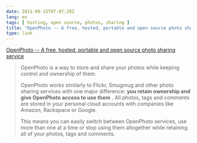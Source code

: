 ```yaml
---
date: 2011-09-15T07:07:28Z
lang: en
tags: [ hosting, open source, photos, sharing ]
title: "OpenPhoto -- A free, hosted, portable and open source photo sharing service"
type: link
---
```


[OpenPhoto -- A free, hosted, portable and open source photo sharing
service](http://theopenphotoproject.org/)

> OpenPhoto is a way to store and share your photos while keeping
> control and ownership of them.
>
> OpenPhoto works similarly to Flickr, Smugmug and other photo sharing
> services with one major difference: **you retain ownership and give
> OpenPhoto access to use them** . All photos, tags and comments are
> stored in your personal cloud accounts with companies like Amazon,
> Rackspace or Google.
>
> This means you can easily switch between OpenPhoto services, use more
> than one at a time or stop using them altogether while retaining all
> of your photos, tags and comments.

